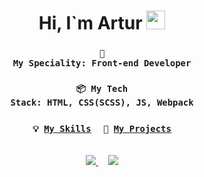 <h1 align="center">
  Hi, I`m Artur
  <img src="https://media.giphy.com/media/hvRJCLFzcasrR4ia7z/giphy.gif" width="30px"/>
</h1>

<div align="center">
  
  ### <code>👷 My Speciality: Front-end Developer</code>
  ### <code>📦 My Tech Stack: HTML, CSS(SCSS), JS, Webpack</code>
  ### <code>💡 [My Skills](SKILLS.md)</code> &nbsp;&nbsp;&nbsp; <code>🧻 [My Projects](PROJECTS.md)</code>
  <br>
  <div id="badges">
    <a href="https://telegram.me/arzartden">
      <img src="https://img.shields.io/badge/Telegram-2CA5E0?style=for-the-badge&logo=telegram&logoColor=white">
    </a>
    &nbsp;&nbsp;&nbsp;
    <a href="mailto:arzartden@gmail.com">
      <img src="https://img.shields.io/badge/Gmail-D14836?style=for-the-badge&logo=gmail&logoColor=white">
    </a>
  </div>
  
</div>
